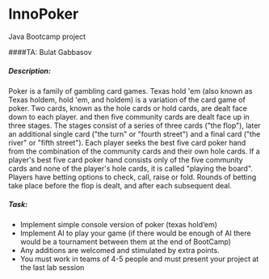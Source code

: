 # InnoPoker
Java Bootcamp project

####TA: Bulat Gabbasov

##### Description:


Poker is a family of gambling card games. Texas hold 'em (also known as Texas holdem, hold
'em, and holdem) is a variation of the card game of poker. Two cards, known as the hole cards
or hold cards, are dealt face down to each player. and then five community cards are dealt face
up in three stages. The stages consist of a series of three cards ("the flop"), later an additional
single card ("the turn" or "fourth street") and a final card ("the river" or "fifth street"). Each
player seeks the best five card poker hand from the combination of the community cards and
their own hole cards. If a player's best five card poker hand consists only of the five community
cards and none of the player's hole cards, it is called "playing the board". Players have betting
options to check, call, raise or fold. Rounds of betting take place before the flop is dealt, and
after each subsequent deal.

##### Task:
<ul>
<li>Implement simple console version of poker (texas hold‘em)</li>
<li>Implement AI to play your game (if there would be enough of AI there would be a
tournament between them at the end of BootCamp)</code></li>
<li>Any additions are welcomed and stimulated by extra points.</li>
<li>You must work in teams of 4-5 people and must present your project at the last lab session</ul>
